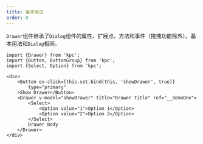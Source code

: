```yaml
---
title: 基本用法
order: 0
---
```


`Drawer`组件继承了`Dialog`组件的属性、扩展点、方法和事件（拖拽功能除外）。基本用法和`Dialog`相同。

<!-- 继承了Dialog弹窗，通过`v-model`建立绑定，当该绑定的值为`true`时，展示抽屉组件。 -->

```vdt
import {Drawer} from 'kpc';
import {Button, ButtonGroup} from 'kpc';
import {Select, Option} from 'kpc';

<div>
    <Button ev-click={this.set.bind(this, 'showDrawer', true)}
        type="primary"
    >Show Drawer</Button>
    <Drawer v-model="showDrawer" title="Drawer Title" ref="__demoOne">
        <Select>
            <Option value="1">Option 1</Option>
            <Option value="2">Option 2</Option>
        </Select>
        Drawer Body 
    </Drawer>
</div>
```
